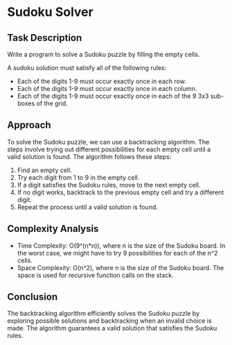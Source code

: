 # Sudoku Solver

## Task Description
Write a program to solve a Sudoku puzzle by filling the empty cells.

A sudoku solution must satisfy all of the following rules:
- Each of the digits 1-9 must occur exactly once in each row.
- Each of the digits 1-9 must occur exactly once in each column.
- Each of the digits 1-9 must occur exactly once in each of the 9 3x3 sub-boxes of the grid.

## Approach
To solve the Sudoku puzzle, we can use a backtracking algorithm. The steps involve trying out different possibilities for each empty cell until a valid solution is found. The algorithm follows these steps:
1. Find an empty cell.
2. Try each digit from 1 to 9 in the empty cell.
3. If a digit satisfies the Sudoku rules, move to the next empty cell.
4. If no digit works, backtrack to the previous empty cell and try a different digit.
5. Repeat the process until a valid solution is found.

## Complexity Analysis
- Time Complexity: O(9^(n*n)), where n is the size of the Sudoku board. In the worst case, we might have to try 9 possibilities for each of the n^2 cells.
- Space Complexity: O(n^2), where n is the size of the Sudoku board. The space is used for recursive function calls on the stack.

## Conclusion
The backtracking algorithm efficiently solves the Sudoku puzzle by exploring possible solutions and backtracking when an invalid choice is made. The algorithm guarantees a valid solution that satisfies the Sudoku rules.

